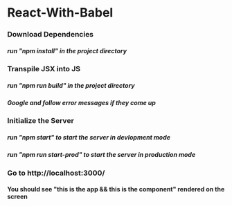# React-With-Babel

### Download Dependencies
##### run "npm install" in the project directory


### Transpile JSX into JS
##### run "npm run build" in the project directory
##### Google and follow error messages if they come up


### Initialize the Server
##### run "npm start" to start the server in devlopment mode
##### run "npm run start-prod" to start the server in production mode


### Go to http://localhost:3000/

<!-- https://www.robinwieruch.de/minimal-react-webpack-babel-setup/ -->

#### You should see "this is the app && this is the component" rendered on the screen

